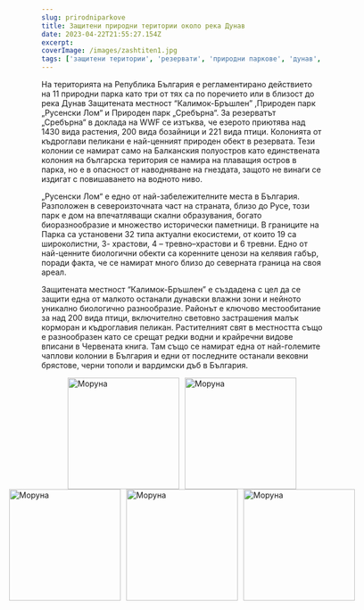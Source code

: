 ```yaml
---
slug: prirodniparkove
title: Защитени природни територии около река Дунав
date: 2023-04-22T21:55:27.154Z
excerpt: 
coverImage: /images/zashtiten1.jpg
tags: ['защитени територии', 'резервати', 'природни паркове', 'дунав', 'екосистема']
---
```


На територията на Република България е регламентирано действието на 11 природни парка като три от тях са по поречието или в близост до река Дунав Защитената местност “Калимок-Бръшлен” ,Природен парк „Русенски Лом“ и Природен парк „Сребърна“.
За резерватът „Сребърна“ в доклада на WWF се изтъква, че езерото приютява над 1430 вида растения, 200 вида бозайници и 221 вида птици. Колонията от къдроглави пеликани е най-ценният природен обект в резервата. Тези колонии се намират само на Балканския полуостров като единствената колония на българска територия се намира на плаващия остров в парка, но е в опасност от наводняване на гнездата, защото не винаги се издигат с повишаването на водното ниво.

„Русенски Лом“ е едно от най-забележителните места в България. Разположен в североизточната част на страната, близо до Русе, този парк е дом на впечатляващи скални образувания, богато биоразнообразие и множество исторически паметници. В границите на Парка са установени 32 типа актуални екосистеми, от които 19 са широколистни, 3- храстови, 4 – тревно–храстови и 6 тревни. Едно от най-ценните биологични обекти са коренните ценози на келявия габър, поради факта, че се намират много близо до северната граница на своя ареал.

Защитената местност “Калимок-Бръшлен” е създадена с цел да се защити една от малкото останали дунавски влажни зони и нейното уникално биологично разнообразие. Районът е ключово местообитание за над 200 вида птици, включително световно застрашения малък корморан и къдроглавия пеликан. Растителният свят в местността също е разнообразен като се срещат редки водни и крайречни видове вписани в Червената книга. Там също се намират една от най-големите чаплови колонии в България и едни от последните останали вековни брястове, черни тополи и вардимски дъб в България.

 <div style="display: flex; gap: 10px; justify-content: center;">
  <img src="/images/zashtiten2.jpg" alt="Моруна" width="200">
  <img src="/images/zashtiten3.jpg" alt="Моруна" width="200">

</div>
 <div style="display: flex; gap: 10px; justify-content: center;">
  <img src="/images/zashtiten4.png" alt="Моруна" width="200">
  <img src="/images/zashtiten5.png" alt="Моруна" width="200">
  <img src="/images/zashtiten6.png" alt="Моруна" width="200">
</div>
